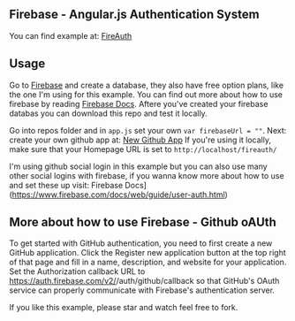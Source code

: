 ## Firebase - Angular.js Authentication System

You can find example at: [FireAuth](https://uloga.github.io/fireauth/#/login) 

Usage
-----
Go to [Firebase](https://www.firebase.com/) and create a database, they also have free option plans, like the one I'm using for this example.
You can find out more about how to use firebase by reading [Firebase Docs](https://www.firebase.com/docs/).
Aftere you've created your firebase databas you can download this repo and test it locally. 

Go into repos folder and in ``` app.js ``` set your own ``` var firebaseUrl = "" ```.
Next: create your own github app at: [New Github App](https://github.com/settings/applications/new)
If you're using it locally, make sure that your Homepage URL is set to ``` http://localhost/fireauth/ ```

I'm using github social login in this example but you can also use many other social logins with firebase,
if you wanna know more about how to use and set these up visit: Firebase Docs](https://www.firebase.com/docs/web/guide/user-auth.html)

More about how to use Firebase - Github oAUth
-----
To get started with GitHub authentication, you need to first create a new GitHub application. 
Click the Register new application button at the top right of that page and fill in a name, description,
and website for your application. Set the Authorization callback URL to https://auth.firebase.com/v2/<YOUR-FIREBASE-APP>/auth/github/callback 
so that GitHub's OAuth service can properly communicate with Firebase's authentication server.

If you like this example, please star and watch feel free to fork.

